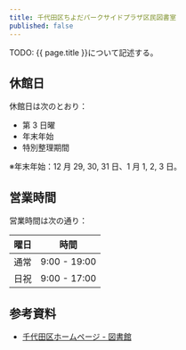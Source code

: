 ```yaml
---
title: 千代田区ちよだパークサイドプラザ区民図書室
published: false
---
```


TODO: {{ page.title }}について記述する。

## 休館日

休館日は次のとおり：

* 第 3 日曜
* 年末年始
* 特別整理期間

※年末年始：12 月 29, 30, 31 日、1 月 1, 2, 3 日。

## 営業時間

営業時間は次の通り：

| 曜日       | 時間          |
| ---------- | ------------- |
| 通常       | 9:00 - 19:00 |
| 日祝       | 9:00 - 17:00 |

## 参考資料

* [千代田区ホームページ - 図書館](http://www.city.chiyoda.lg.jp/koho/bunka/bunka/toshokan/)
